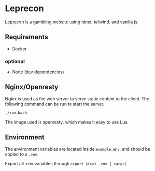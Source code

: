 # Leprecon

Leprecon is a gambling website using [htmx](https://htmx.org/), tailwind, and vanilla js.

## Requirements

- Docker

### optional

- Node (dev dependencies)

## Nginx/Openresty

Nginx is used as the web server to serve static content to the client. The following command can be run to start the server.

```bash
./run.bash
```

The image used is openresty, which makes it easy to use Lua.

## Environment

The environment variables are located inside `example.env`, and should be copied to a `.env`.

Export all .env variables through `export $(cat .env | xargs)`.

